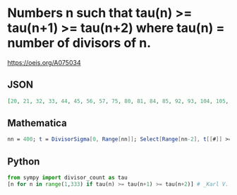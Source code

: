 # Numbers n such that tau\(n\) \>\= tau\(n\+1\) \>\= tau\(n\+2\) where tau\(n\) \= number of divisors of n\.
https://oeis.org/A075034
## JSON
```JSON
[20, 21, 32, 33, 44, 45, 56, 57, 75, 80, 81, 84, 85, 92, 93, 104, 105, 116, 117, 132, 135, 140, 141, 144, 147, 165, 170, 171, 176, 177, 189, 200, 201, 204, 212, 213, 216, 217, 224, 225, 230, 231, 242, 243, 252, 260, 261, 272, 285, 296, 297, 300, 301, 315, 324]
```
## Mathematica
```Mathematica
nn = 400; t = DivisorSigma[0, Range[nn]]; Select[Range[nn-2], t[[#]] >= t[[#+1]] >= t[[#+2]] &] (* _Harvey P. Dale_, May 24 2012 *)
```
## Python
```Python
from sympy import divisor_count as tau
[n for n in range(1,333) if tau(n) >= tau(n+1) >= tau(n+2)] # _Karl V. Keller, Jr._, Jul 10 2020
```
